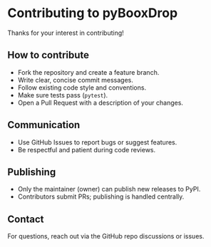 # Contributing to pyBooxDrop

Thanks for your interest in contributing!

## How to contribute

- Fork the repository and create a feature branch.
- Write clear, concise commit messages.
- Follow existing code style and conventions.
- Make sure tests pass (`pytest`).
- Open a Pull Request with a description of your changes.

## Communication

- Use GitHub Issues to report bugs or suggest features.
- Be respectful and patient during code reviews.

## Publishing

- Only the maintainer (owner) can publish new releases to PyPI.
- Contributors submit PRs; publishing is handled centrally.

## Contact

For questions, reach out via the GitHub repo discussions or issues.
